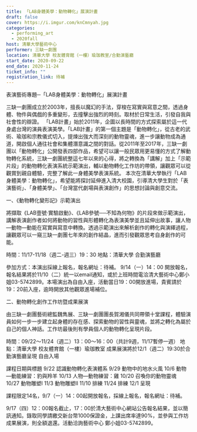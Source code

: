 ```yaml
---
title: 「LAB身體美學：動物轉化」展演計畫
draft: false
cover: https://i.imgur.com/knCmnyah.jpg
categories:
  - performing_art
  - 2020fall
host: 清華大學藝術中心
performer: 三缺一劇團
location: 清華大學 校友體育館（一樓）瑜珈教室/合勤演藝廳
start_date: 2020-09-22
end_date: 2020-11-24
ticket_info: ""
registration_link: 待補
---
```

表演藝術專題─「LAB身體美學：動物轉化」展演計畫

三缺一劇團成立於2003年，擅長以魔幻的手法，穿梭在寫實與寫意之間，透過身體、物件與偶戲的多重變形，去撞擊出強烈的時刻。取材於日常生活，引發自我與社會性的辯證。
「LAB計畫」始於2011年，企圖以長時間的方式探索屬於這一代身處台灣的演員表演美學。「LAB計畫」的第一個主題是「動物轉化」，從古老的武術、瑜珈和宗教儀式切入，提煉出強大而深刻的動物靈魂，進一步讓動物成為通道，開啟個人通往社會和集體潛意識之間的對話。從2011年至2017年，三缺一劇團以「動物轉化」公開發表四部作品，希望可以讓一般民眾用更易懂的方式了解動物轉化系統，三缺一劇團統整這七年以來的心得，將之轉換為「講解」加上「示範片段」的動物轉化表演系統示範演出，輔以動物轉化工作坊的帶領，讓觀眾可以從觀賞到親自體驗，完整了解此一身體美學表演系統。
本次在清華大學執行「LAB身體美學：動物轉化」，希望能將探討延伸進入清大校園，引導清大學生對於「表演藝術」、「身體美學」、「台灣當代劇場與表演創作」的思想討論與創意交流。

一、《動物轉化變形記》示範演出

將擷取《LAB壹號‧實驗啟動》、《LAB參號──不知為何物》的片段來做示範演出，講解表演創作者如何將動物的習性與形體轉化為表演美學並且延伸出故事，讓人物—動物—動能在寫實與寫意中轉換。透過示範演出來解析創作的轉化與演繹過程，讓觀眾可以一窺三缺一劇團七年來的創作結晶，進而引發觀眾思考自身創作的可能。

時間：11/17-11/18（週二-週三）19：30
地點：清華大學 合勤演藝廳 

參加方式：本演出採線上報名，報名網址：待補。
 9/14（一）14：00 開放報名，報名結果將於11/10（二）統一以email通知，或於上班時間電洽清大藝術中心鄭小姐03-5742899。本場演出為自由入座，活動當日19：00開放進場，貴賓請於19：20前入座，逾時開放其他觀眾進場補位。

二、動物轉化創作工作坊暨成果展演

由三缺一劇團藝術總監魏雋展、三缺一劇團團長賀湘儀共同帶領十堂課程，體驗演員如何一步一步建立起身體的存在感、探索動物的習性與靈魂，並將之轉化為屬於自己的個人神話。工作坊最後則有學員個人的動物轉化呈現片段。

時間：09/22～11/24（週二）13：00～16：00（共計9週，11/17暫停一週）
地點：清華大學 校友體育館（一樓）瑜珈教室
成果展演將於12/1（週二）19:30於合勤演藝廳呈現 自由入場

課程日期與標題
9/22 認識動物轉化表演體系
9/29 動物中的地水火風
10/6 動物—動能練習：豹與羚羊
10/13 人物—動物練習：雞
10/20 召喚你的動物靈魂
10/27 動物雕塑I
11/3 動物雕塑II
11/10 排練
11/24 排練
12/1 呈現

課程限定14名，9/7（一）14：00起開放報名，採線上報名，報名網址：待補。

9/17（四）12：00報名截止，17：00於清大藝術中心網站公告報名結果，並以簡訊通知。錄取同學請繳交新台幣1000保證金，上課出席率達90%，並參與工作坊成果展演，則全額退還。活動洽詢藝術中心 鄭小姐03-5742899。
